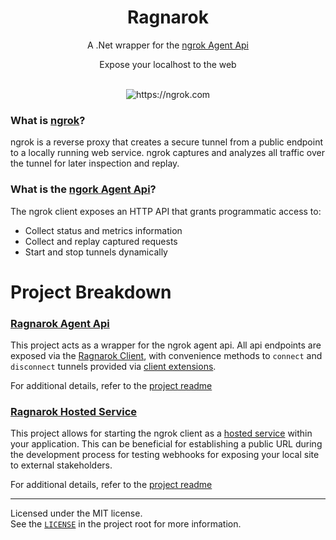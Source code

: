 <div align="center">
    <h1> Ragnarok </h1>
    <p> A .Net wrapper for the <a href="https://ngrok.com/docs#client-api">ngrok Agent Api</a></p>
	  <p>Expose your localhost to the web</p>
	  <br>
    <img src="https://ngrok.com/static/img/overview.png" alt="https://ngrok.com">
</div>

### What is [ngrok](https://ngrok.com)?
ngrok is a reverse proxy that creates a secure tunnel from a public endpoint to a locally running web service.
ngrok captures and analyzes all traffic over the tunnel for later inspection and replay.  

### What is the [ngork Agent Api](https://ngrok.com/docs#client-api)? 
The ngrok client exposes an HTTP API that grants programmatic access to:
 * Collect status and metrics information
 * Collect and replay captured requests
 * Start and stop tunnels dynamically     
     
     
 # Project Breakdown
 
 ### [Ragnarok Agent Api](https://github.com/0phois/Ragnarok/tree/master/Ragnarok.AgentApi)
 This project acts as a wrapper for the ngrok agent api. All api endpoints are exposed via the [Ragnarok Client](https://github.com/0phois/Ragnarok/blob/master/Ragnarok.AgentApi/Client/RagnarokClient.Requests.cs), with convenience methods to `connect` and `disconnect` tunnels provided via [client extensions](https://github.com/0phois/Ragnarok/blob/master/Ragnarok.AgentApi/Helpers/Extensions/RagnorokClientExtensions.cs).   
 
 For additional details, refer to the [project readme](https://github.com/0phois/Ragnarok/tree/master/Ragnarok.AgentApi) 
 
 ### [Ragnarok Hosted Service](https://github.com/0phois/Ragnarok/tree/master/Ragnarok.HostedService)
 This project allows for starting the ngrok client as a [hosted service](https://docs.microsoft.com/en-us/dotnet/api/microsoft.extensions.hosting.ihostedservice?view=dotnet-plat-ext-5.0) within your application. This can be beneficial for establishing a public URL during the development process for testing webhooks for exposing your local site to external stakeholders.  
 
 For additional details, refer to the [project readme](https://github.com/0phois/Ragnarok/tree/master/Ragnarok.HostedService)   

* * *

Licensed under the MIT license.  
See the [`LICENSE`](https://github.com/0phois/Ragnarok/blob/master/LICENSE) in the project root for more information.
